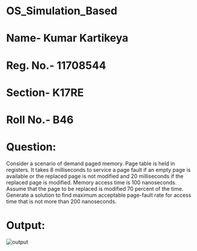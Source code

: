 # OS_Simulation_Based
# Name- Kumar Kartikeya
# Reg. No.- 11708544
# Section- K17RE
# Roll No.- B46
# Question: 
Consider a scenario of demand paged memory. Page table is held in registers. It takes 8 milliseconds to service a page 
fault if an empty page is available or the replaced page is not modified and 20 milliseconds if the replaced page is 
modified. Memory access time is 100 nanoseconds. Assume that the page to be replaced is modified 70 percent of the time. 
Generate a solution to find maximum acceptable page-fault rate for access time that is not more than 200 nanoseconds.
# Output:
![output](https://user-images.githubusercontent.com/49616171/56386134-ae1ad800-623e-11e9-882e-27d5420f576e.PNG)
